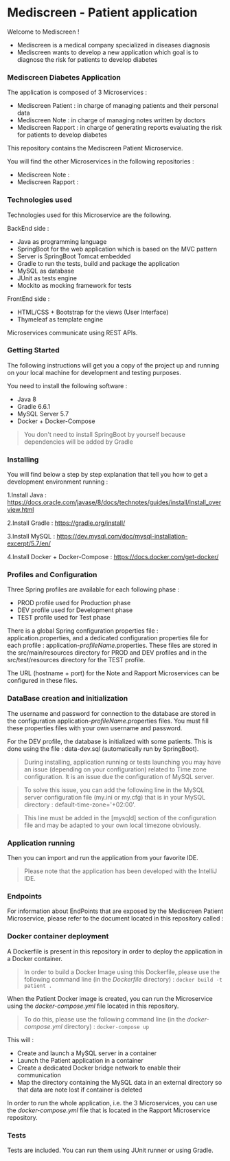 # Mediscreen - Patient application
Welcome to Mediscreen !

- Mediscreen is a medical company specialized in diseases diagnosis
- Mediscreen wants to develop a new application which goal is to diagnose the risk for patients to develop diabetes

### Mediscreen Diabetes Application

The application is composed of 3 Microservices :
- Mediscreen Patient : in charge of managing patients and their personal data
- Mediscreen Note : in charge of managing notes written by doctors
- Mediscreen Rapport : in charge of generating reports evaluating the risk for patients to develop diabetes

This repository contains the Mediscreen Patient Microservice.

You will find the other Microservices in the following repositories :
- Mediscreen Note : 
- Mediscreen Rapport : 

### Technologies used

Technologies used for this Microservice are the following.

BackEnd side :
- Java as programming language
- SpringBoot for the web application which is based on the MVC pattern
- Server is SpringBoot Tomcat embedded
- Gradle to run the tests, build and package the application
- MySQL as database
- JUnit as tests engine
- Mockito as mocking framework for tests

FrontEnd side :
- HTML/CSS + Bootstrap for the views (User Interface)
- Thymeleaf as template engine

Microservices communicate using REST APIs.

### Getting Started

The following instructions will get you a copy of the project up and running on your local machine for development and testing purposes.

You need to install the following software :

- Java 8
- Gradle 6.6.1
- MySQL Server 5.7
- Docker + Docker-Compose
>You don't need to install SpringBoot by yourself because dependencies will be added by Gradle

### Installing

You will find below a step by step explanation that tell you how to get a development environment running :

1.Install Java :
<https://docs.oracle.com/javase/8/docs/technotes/guides/install/install_overview.html>

2.Install Gradle :
<https://gradle.org/install/>

3.Install MySQL :
<https://dev.mysql.com/doc/mysql-installation-excerpt/5.7/en/>

4.Install Docker + Docker-Compose :
<https://docs.docker.com/get-docker/>

### Profiles and Configuration

Three Spring profiles are available for each following phase :

- PROD profile used for Production phase
- DEV profile used for Development phase
- TEST profile used for Test phase

There is a global Spring configuration properties file : application.properties, and a dedicated configuration properties file for each profile : application-*profileName*.properties. 
These files are stored in the src/main/resources directory for PROD and DEV profiles and in the src/test/resources directory for the TEST profile.

The URL (hostname + port) for the Note and Rapport Microservices can be configured in these files.

### DataBase creation and initialization

The username and password for connection to the database are stored in the configuration application-*profileName*.properties files. You must fill these properties files with your own username and password.

For the DEV profile, the database is initialized with some patients. This is done using the file : data-dev.sql (automatically run by SpringBoot).

>During installing, application running or tests launching you may have an issue (depending on your configuration) related to Time zone configuration. It is an issue due the configuration of MySQL server.

>To solve this issue, you can add the following line in the MySQL server configuration file (my.ini or my.cfg) that is in your MySQL directory : default-time-zone='+02:00'.

>This line must be added in the [mysqld] section of the configuration file and may be adapted to your own local timezone obviously.

### Application running

Then you can import and run the application from your favorite IDE.

>Please note that the application has been developed with the IntelliJ IDE.

### Endpoints

For information about EndPoints that are exposed by the Mediscreen Patient Microservice, please refer to the document located in this repository called : 

### Docker container deployment

A Dockerfile is present in this repository in order to deploy the application in a Docker container.
>In order to build a Docker Image using this Dockerfile, please use the following command line (in the *Dockerfile* directory) :
`docker build -t patient .`

When the Patient Docker image is created, you can run the Microservice using the *docker-compose.yml* file located in this repository.
>To do this, please use the following command line (in the *docker-compose.yml* directory) :
`docker-compose up`

This will :
- Create and launch a MySQL server in a container
- Launch the Patient application in a container
- Create a dedicated Docker bridge network to enable their communication 
- Map the directory containing the MySQL data in an external directory so that data are note lost if container is deleted

In order to run the whole application, i.e. the 3 Microservices, you can use the *docker-compose.yml* file that is located in the Rapport Microservice repository.
 
### Tests

Tests are included. You can run them using JUnit runner or using Gradle.
